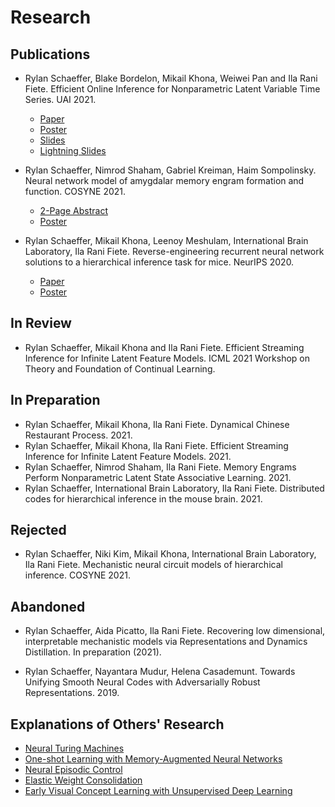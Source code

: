 # Research

## Publications

- Rylan Schaeffer, Blake Bordelon, Mikail Khona, Weiwei Pan and Ila Rani Fiete.
  Efficient Online Inference for Nonparametric Latent Variable Time Series. UAI 2021.
  - [Paper](research/2021_uai_crp/paper.pdf)
  - [Poster](research/2021_uai_crp/poster.pdf)
  - [Slides](research/2021_uai_crp/slides.pdf)
  - [Lightning Slides](research/2021_uai_crp/lightning_slides.pdf)

- Rylan Schaeffer, Nimrod Shaham, Gabriel Kreiman, Haim Sompolinsky.
  Neural network model of amygdalar memory engram formation and function. COSYNE 2021.
  - [2-Page Abstract](research/2021_cosyne_neural_network/abstract.pdf)
  - [Poster](research/2021_cosyne_neural_network/2-082_Schaeffer_main_poster.png)

- Rylan Schaeffer, Mikail Khona, Leenoy Meshulam, International Brain Laboratory, Ila Rani Fiete. 
  Reverse-engineering recurrent neural network solutions to a hierarchical inference task for 
  mice. NeurIPS 2020.
  - [Paper](research/2020_neurips_reverse_engineering/paper.pdf)
  - [Poster](research/2020_neurips_reverse_engineering/poster.pdf)

## In Review

- Rylan Schaeffer, Mikail Khona and Ila Rani Fiete. Efficient 
  Streaming Inference for Infinite Latent Feature Models. ICML 2021 Workshop on Theory
  and Foundation of Continual Learning. 

## In Preparation

- Rylan Schaeffer, Mikail Khona, Ila Rani Fiete. Dynamical Chinese Restaurant Process. 2021.
- Rylan Schaeffer, Mikail Khona, Ila Rani Fiete. Efficient Streaming Inference for 
  Infinite Latent Feature Models. 2021.
- Rylan Schaeffer, Nimrod Shaham, Ila Rani Fiete. Memory Engrams Perform Nonparametric
  Latent State Associative Learning. 2021.
- Rylan Schaeffer, International Brain Laboratory, Ila Rani Fiete. Distributed codes for
  hierarchical inference in the mouse brain. 2021.
  

## Rejected

- Rylan Schaeffer, Niki Kim, Mikail Khona, International Brain Laboratory, Ila Rani Fiete.
  Mechanistic neural circuit models of hierarchical inference. COSYNE 2021.

## Abandoned

- Rylan Schaeffer, Aida Picatto, Ila Rani Fiete. Recovering low dimensional, interpretable mechanistic models
  via Representations and Dynamics Distillation. In preparation (2021).

- Rylan Schaeffer, Nayantara Mudur, Helena Casademunt. Towards Unifying Smooth 
  Neural Codes with Adversarially Robust Representations. 2019.


## Explanations of Others' Research
- [Neural Turing Machines](research/neural_turing_machine/main.html)
- [One-shot Learning with Memory-Augmented Neural Networks](research/one_shot_learning_with_memory_augmented_nn/main.html)
- [Neural Episodic Control](research/neural_episodic_control/main.html)
- [Elastic Weight Consolidation](research/elastic_weight_consolidation/main.html)
- [Early Visual Concept Learning with Unsupervised Deep Learning](research/early_visual_concept_learning/main.html")